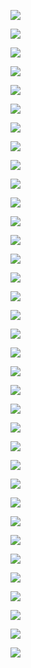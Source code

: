 ![](./_image/幻灯片01.jpg)

![](./_image/幻灯片02.jpg)

![](./_image/幻灯片03.jpg)

![](./_image/幻灯片04.jpg)

![](./_image/幻灯片05.jpg)

![](./_image/幻灯片06.jpg)

![](./_image/幻灯片07.jpg)

![](./_image/幻灯片08.jpg)

![](./_image/幻灯片09.jpg)

![](./_image/幻灯片10.jpg)

![](./_image/幻灯片11.jpg)

![](./_image/幻灯片12.jpg)

![](./_image/幻灯片13.jpg)

![](./_image/幻灯片14.jpg)

![](./_image/幻灯片15.jpg)

![](./_image/幻灯片16.jpg)

![](./_image/幻灯片17.jpg)

![](./_image/幻灯片18.jpg)

![](./_image/幻灯片19.jpg)

![](./_image/幻灯片20.jpg)

![](./_image/幻灯片21.jpg)

![](./_image/幻灯片22.jpg)

![](./_image/幻灯片23.jpg)

![](./_image/幻灯片24.jpg)

![](./_image/幻灯片25.jpg)

![](./_image/幻灯片26.jpg)

![](./_image/幻灯片27.jpg)

![](./_image/幻灯片28.jpg)

![](./_image/幻灯片29.jpg)

![](./_image/幻灯片30.jpg)

![](./_image/幻灯片31.jpg)

![](./_image/幻灯片32.jpg)

![](./_image/幻灯片33.jpg)

![](./_image/幻灯片34.jpg)

![](./_image/幻灯片35.jpg)
